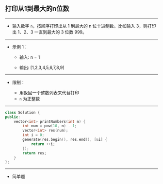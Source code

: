 ## 打印从1到最大的n位数

--------------------

- 输入数字 `n`，按顺序打印出从 1 到最大的 n 位十进制数。比如输入 3，则打印出 1、2、3 一直到最大的 3 位数 999。

--------------------

- 示例 1：
    
    - 输入: n = 1
    
    - 输出: [1,2,3,4,5,6,7,8,9]

--------------------

- 限制：

    - 用返回一个整数列表来代替打印
    - `n` 为正整数

--------------------

```cpp
class Solution {
public:
    vector<int> printNumbers(int n) {
        int num = pow(10, n) - 1;
        vector<int> res(num);
        int i = 0;
        generate(res.begin(), res.end(), [&i] {
            return ++i;
        });
        return res;
    }
};
```
--------------------

- 简单题